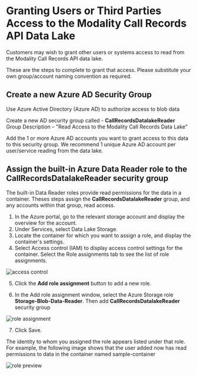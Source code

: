 # Granting Users or Third Parties Access to the Modality Call Records API Data Lake



Customers may wish to grant other users or systems access to read from the Modality Call Records API data lake.

These are the steps to complete to grant that access. Please substitute your own group/account naming convention as required.



## Create a new Azure AD Security Group

Use Azure Active Directory (Azure AD) to authorize access to blob data 

Create a new AD security group called -  **CallRecordsDatalakeReader**
Group Description –  "Read Access to the Modality Call Records Data Lake"

Add the 1 or more Azure AD accounts you want to grant access to this data to this security group. We recommend 1 unique Azure AD account per user/service reading from the data lake.

## Assign the built-in Azure Data Reader role to the CallRecordsDatalakeReader security group

The built-in Data Reader roles provide read permissions for the data in a container. Theses steps assign the **CallRecordsDatalakeReader** group, and any accounts within that group, read access.

1. In the Azure portal, go to the relevant storage account and display the overview for the account.
2. Under Services, select Data Lake Storage.
3. Locate the container for which you want to assign a role, and display the container's settings.
4. Select Access control (IAM) to display access control settings for the container. Select the Role assignments tab to see the list of role assignments.

![access control](https://github.com/modalitysystems/modalitysoftware-docs/blob/master/TeamsDiagnostics/IAM/Images/accesscontrol.png)

5. Click the **Add role assignment** button to add a new role.

6. In the Add role assignment window, select the Azure Storage role **Storage-Blob-Data-Reader**. Then add **CallRecordsDatalakeReader** security group

![role assignment](https://github.com/modalitysystems/modalitysoftware-docs/blob/master/TWAPerformance/IAM/Images/roleassignment.png)

7. Click Save. 

   

The identity to whom you assigned the role appears listed under that role. For example, the following image shows that the user added now has read permissions to data in the container named sample-container

![role preview](https://github.com/modalitysystems/modalitysoftware-docs/blob/master/TWAPerformance/IAM/Images/rolepreview.png)
